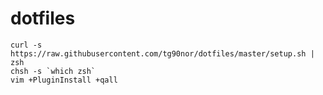 # dotfiles

    curl -s https://raw.githubusercontent.com/tg90nor/dotfiles/master/setup.sh | zsh
    chsh -s `which zsh`
    vim +PluginInstall +qall
